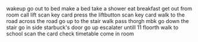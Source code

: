 wakeup
go out to bed 
make a bed
take a shower
eat breakfast
get out from room
call lift 
scan key card 
press the liftbutton
scan key card 
walk to the road
across the road
go up to the stair
walk pass thorgh mbk
go down the stair
go in side  starbuck's door
go up escalater untill 11 floorth
walk to school
scan the card 
check timetable
come in room 
